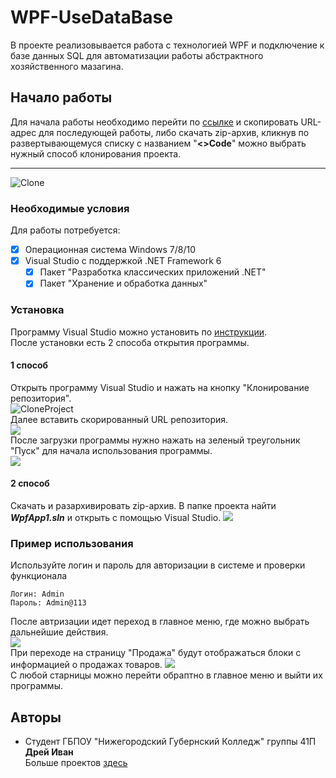 # WPF-UseDataBase
В проекте реализовывается работа с технологией WPF и подключение к базе данных SQL для автоматизации работы абстрактного хозяйственного мазагина.
## Начало работы
Для начала работы необходимо перейти по [ссылке](https://github.com/dreyvania999/WPF-UseDataBase) и скопировать URL-адрес для последующей работы, либо скачать zip-архив, кликнув по развертывающемуся списку с названием "__<>Code__" можно выбрать нужный способ клонирования проекта. 
___
![Clone](https://sun9-west.userapi.com/sun9-10/s/v1/ig2/ZNPWxlNpsfLpjtlNuld6Gy4rOQmbBga9BX2taByD5qdGoI3xT-8_7wSHzMqYqv3-b-5cHBnkNbEq3uhcDbEyIvbN.jpg?size=944x563&quality=96&type=album)

### Необходимые условия
Для работы потребуется:
- [X] Операционная система Windows 7/8/10
- [X] Visual Studio c поддержкой .NET Framework 6
  - [X] Пакет "Разработка классических приложений .NET"
  - [X] Пакет "Хранение и обработка данных"

### Установка

Программу Visual Studio можно установить по [инструкции](https://learn.microsoft.com/ru-ru/VisualStudio/install/install-visual-studio?view=vs-2022). <br/>
После установки есть 2 способа открытия программы.
#### 1 способ
Открыть программу Visual Studio и нажать на кнопку "Клонирование репозитория".<br/>
![CloneProject](https://sun9-north.userapi.com/sun9-87/s/v1/ig2/VbbU_RSm1Fd4S7hFyfw72FwGYcXm0lonUlXiRw_QgUEr6uQ-7LjjPPq4u01xIhyeUpwGMklaNWg3SzIcZQqvZWEt.jpg?size=984x184&quality=96&type=album)<br/>
Далее вставить скорированный URL репозитория.<br/>
![](https://sun9-east.userapi.com/sun9-32/s/v1/ig2/qxd32T28uRbNsFvmVb6uwFlwSCo-MwZvd5gTgUkCcMJD8mmF5IQg2OFwBJL1FCLV2IBbOJ7iP9g1ewWM3JzZols8.jpg?size=626x190&quality=96&type=album)
<br/>
После загрузки программы нужно нажать на зеленый треугольник "Пуск" для начала использования программы.<br/>
![](https://sun9-east.userapi.com/sun9-43/s/v1/ig2/IWqjnCTI6YCZM_890IYunuAe_MVZYwXtXnqNHnO6iz-IM2Hz3AJ8E3nftv_knUvZoe-2qBmW2V_AnoAMT_Xb5Zrf.jpg?size=255x63&quality=96&type=album)
#### 2 способ
Скачать и разархивировать zip-архив. В папке проекта найти __*WpfApp1.sln*__ и открыть с помощью Visual Studio.
![](https://sun9-west.userapi.com/sun9-46/s/v1/ig2/aVW60a0SfCSiVtCqQERDv-bZZbTjyNwHg0BZ7FdecuVL8M6LpqkD-pPHuub9Zw5ZNfoLjXq2asGNamTc7epPsRMZ.jpg?size=677x161&quality=96&type=album)

### Пример использования
Используйте логин и пароль для авторизации в системе и проверки функционала 
```
Логин: Admin
Пароль: Admin@113
```
После автризации идет переход в главное меню, где можно выбрать дальнейшие действия. <br/>
![](https://sun9-east.userapi.com/sun9-21/s/v1/ig2/kkkUkCPXewo5bH0oWsvkooP6H8rHLRsHMZf-lVJHrTP-6PvnUjmyg7IKaUzLWuD-5SHjQjy5Tyiw112fPYfmqk29.jpg?size=1280x673&quality=96&type=album)
<br/>
При переходе на страницу "Продажа" будут отображаться блоки с информацией о продажах товаров.
![](https://sun9-east.userapi.com/sun9-57/s/v1/ig2/RNGp5fV-liioikCyZDJbLyKhU-SvVm77znjIdF_Eh8nCjc6S5EiFbQAEtIGgcJ_mwUAFH7DKFgMX_qQQGLq8I_i-.jpg?size=1280x671&quality=96&type=album)
<br/>
С любой старницы можно перейти обраптно в главное меню и выйти их программы.
## Авторы

* Студент ГБПОУ "Нижегородский Губернский Колледж" группы 41П **Дрей Иван** <br/>
Больше проектов [здесь](https://github.com/dreyvania999)
